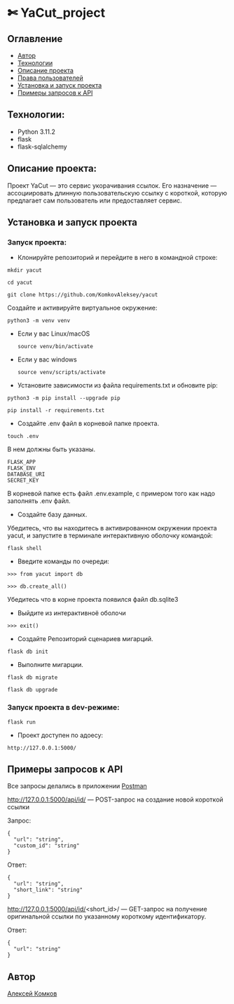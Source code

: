 # ✄ YaCut_project


## Оглавление

- [Автор](#Автор)
- [Технологии](#технологии)
- [Описание проекта](#Описание-проекта)
- [Права пользователей](#Права-пользователей)
- [Установка и запуск проекта](#установка-и-запуск-проекта)
- [Примеры запросов к API](#Примеры-запросов-к-API)

## Технологии:

- Python 3.11.2
- flask
- flask-sqlalchemy

## Описание проекта:

Проект YaCut — это сервис укорачивания ссылок. Его назначение — ассоциировать длинную пользовательскую ссылку с короткой, которую предлагает сам пользователь или предоставляет сервис.


## Установка и запуск проекта

### Запуск проекта:


* Клонируйте репозиторий и перейдите в него в командной строке:
```
mkdir yacut
```
```
cd yacut
```
```
git clone https://github.com/KomkovAleksey/yacut
```
Cоздайте и активируйте виртуальное окружение:

```
python3 -m venv venv
```

* Если у вас Linux/macOS

    ```
    source venv/bin/activate
    ```

* Если у вас windows

    ```
    source venv/scripts/activate
    ```

* Установите зависимости из файла requirements.txt и обновите pip:

```
python3 -m pip install --upgrade pip
```

```
pip install -r requirements.txt
```

* Создайте .env файл в корневой папке проекта. 
```
touch .env
```
В нем должны быть указаны. 
```
FLASK_APP
FLASK_ENV
DATABASE_URI
SECRET_KEY
```
В корневой папке есть файл .env.example,
с примером того как надо заполнять .env файл.

* Создайте базу данных.

Убедитесь, что вы находитесь в активированном окружении проекта yacut, и запустите в терминале интерактивную оболочку командой:
```
flask shell
```
* Введите команды по очереди:
```
>>> from yacut import db
```
```
>>> db.create_all()
```
Убедитесь что в корне проекта появился файл db.sqlite3
* Выйдите из интерактивноё оболочи
```
>>> exit()
```
* Создайте Репозиторий сценариев мигарций.
```
flask db init
```
* Выполните мигарции.
```
flask db migrate
```
```
flask db upgrade
```

### Запуск проекта в dev-режиме:
```
flask run
```
* Проект доступен по адоесу:
```
http://127.0.0.1:5000/
```
## Примеры запросов к API
Все запросы делались в приложении [Postman](https://www.postman.com/)

http://127.0.0.1:5000/api/id/ — POST-запрос на создание новой короткой ссылки

Запрос:
```
{
  "url": "string",
  "custom_id": "string"
}
```
Ответ:
```
{
  "url": "string",
  "short_link": "string"
}
```
http://127.0.0.1:5000/api/id/<short_id>/ — GET-запрос на получение оригинальной ссылки по указанному короткому идентификатору.

Ответ:
```
{
  "url": "string"
}
```

## Автор

[Алексей Комков](https://github.com/KomkovAleksey)
